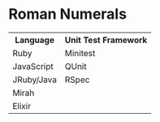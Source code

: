 # Roman Numerals

<table>
  <th>Language</th>
  <th>Unit Test Framework</th>
  
  <tr>
    <td>Ruby</td>
    <td>Minitest</td>
  </tr>
  
  <tr>
    <td>JavaScript</td>
    <td>QUnit</td>
  </tr>
  
  <tr>
    <td>JRuby/Java</td>
    <td>RSpec</td>
  </tr>
  
  <tr>
    <td>Mirah</td>
    <td></td>
  </tr>

  <tr>
    <td>Elixir</td>
    <td></td>
  </tr>
</table>
